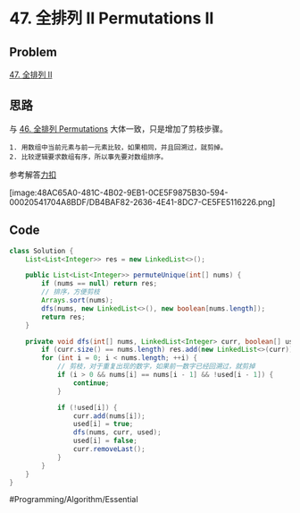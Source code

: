 # 47. 全排列 II Permutations II

## Problem

[47. 全排列 II](https://leetcode-cn.com/problems/permutations-ii/) 

## 思路

与 [46. 全排列 Permutations](bear://x-callback-url/open-note?id=FD410C65-8FF7-466E-B2F6-FE309DB145B8-594-0002021821FD86CE) 大体一致，只是增加了剪枝步骤。

	1. 用数组中当前元素与前一元素比较，如果相同，并且回溯过，就剪掉。
	2. 比较逻辑要求数组有序，所以事先要对数组排序。

参考解答[力扣](https://leetcode-cn.com/problems/permutations-ii/solution/hui-su-suan-fa-python-dai-ma-java-dai-ma-by-liwe-2/)

[image:48AC65A0-481C-4B02-9EB1-0CE5F9875B30-594-00020541704A8BDF/DB4BAF82-2636-4E41-8DC7-CE5FE5116226.png]

## Code

```java
class Solution {
    List<List<Integer>> res = new LinkedList<>();

    public List<List<Integer>> permuteUnique(int[] nums) {
        if (nums == null) return res;
        // 排序，方便剪枝
        Arrays.sort(nums);
        dfs(nums, new LinkedList<>(), new boolean[nums.length]);
        return res;
    }

    private void dfs(int[] nums, LinkedList<Integer> curr, boolean[] used) {
        if (curr.size() == nums.length) res.add(new LinkedList<>(curr));
        for (int i = 0; i < nums.length; ++i) {
            // 剪枝，对于重复出现的数字，如果前一数字已经回溯过，就剪掉
            if (i > 0 && nums[i] == nums[i - 1] && !used[i - 1]) {
                continue;
            }

            if (!used[i]) {
                curr.add(nums[i]);
                used[i] = true;
                dfs(nums, curr, used);
                used[i] = false;
                curr.removeLast();
            }
        }
    }
}
```

#Programming/Algorithm/Essential

